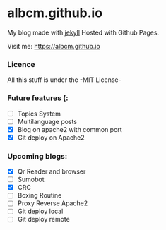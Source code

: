 # albcm.github.io

My blog made with [jekyll](http://jekyllrb.com)  Hosted with Github Pages.

Visit me: https://albcm.github.io

### Licence 
All this stuff is under the -MIT License-

### Future features (:
- [ ] Topics System
- [ ] Multilanguage posts
- [x] Blog on apache2 with common port
- [x] Git deploy on Apache2 

### Upcoming blogs:
- [x] Qr Reader and browser 
- [ ] Sumobot
- [x] CRC
- [ ] Boxing Routine
- [ ] Proxy Reverse Apache2
- [ ] Git deploy local
- [ ] Git deploy remote
